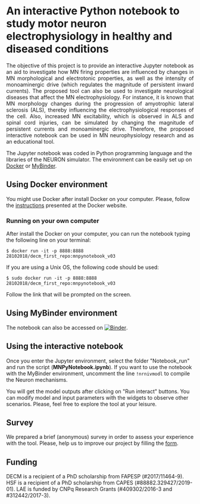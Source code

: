 # An interactive Python notebook to study motor neuron electrophysiology in healthy and diseased conditions

<p style='text-align: justify;'> The objective of this project is to provide an interactive Jupyter notebook as an aid to investigate how MN firing properties are influenced by changes in MN morphological and electrotonic properties, as well as the intensity of monoaminergic drive (which regulates the magnitude of persistent inward currents). The proposed tool can also be used to investigate neurological diseases that affect the MN electrophysiology. For instance, it is known that MN morphology changes during the progression of amyotrophic lateral sclerosis (ALS), thereby influencing the electrophysiological responses of the cell. Also, increased MN excitability, which is observed in ALS and spinal cord injuries, can be simulated by changing the magnitude of persistent currents and monoaminergic drive. Therefore, the proposed interactive notebook can be used in MN neurophysiology research and as an educational tool.</p>

The Jupyter notebook was coded in Python programming language and the libraries of the NEURON simulator. The environment can be easily set up on [Docker](https://www.docker.com/) or [MyBinder](https://mybinder.org/).

## Using Docker environment

You might use Docker after install Docker on your computer. Please, follow the [instructions](https://docs.docker.com/engine/install/) presented at the Docker website.


### Running on your own computer

After install the Docker on your computer, you can run the notebook typing the following line on your terminal:

```
$ docker run -it -p 8888:8888 28102018/decm_first_repo:mnpynotebook_v03
```

If you are using a Unix OS, the following code should be used:

```
$ sudo docker run -it -p 8888:8888 28102018/decm_first_repo:mnpynotebook_v03
```

Follow the link that will be prompted on the screen.


## Using MyBinder environment

The notebook can also be accessed on [![Binder](https://mybinder.org/badge_logo.svg)](https://mybinder.org/v2/gh/deboramatoso/MNPyNotebook/binder?labpath=Notebook_run%2FMNPyNotebook.ipynb).

## Using the interactive notebook

Once you enter the Jupyter environment, select the folder "Notebook_run" and run the script (**MNPyNotebook.ipynb**). If you want to use the notebook with the MyBinder environment, uncomment the line `!nrnivmodl` to compile the Neuron mechanisms.

You will get the model outputs after clicking on "Run interact" buttons. You can modify model and input parameters with the widgets to observe other scenarios. Please, feel free to explore the tool at your leisure.

## Survey
We prepared a brief (anonymous) survey in order to assess your experience with the tool. Please, help us to improve our project by filling the [form](https://docs.google.com/forms/d/e/1FAIpQLSewYiuRmT3B4MQd9LP9WRLqW_YjXODcE8oNQ5yBcn8wdMK2Ag/viewform).

## Funding
DECM is a recipient of a PhD scholarship from FAPESP (#2017/11464-9). HSF is a recipient of a PhD scholarship from CAPES (#88882.329427/2019-01). LAE is funded by CNPq Research Grants (#409302/2016-3 and #312442/2017-3).
